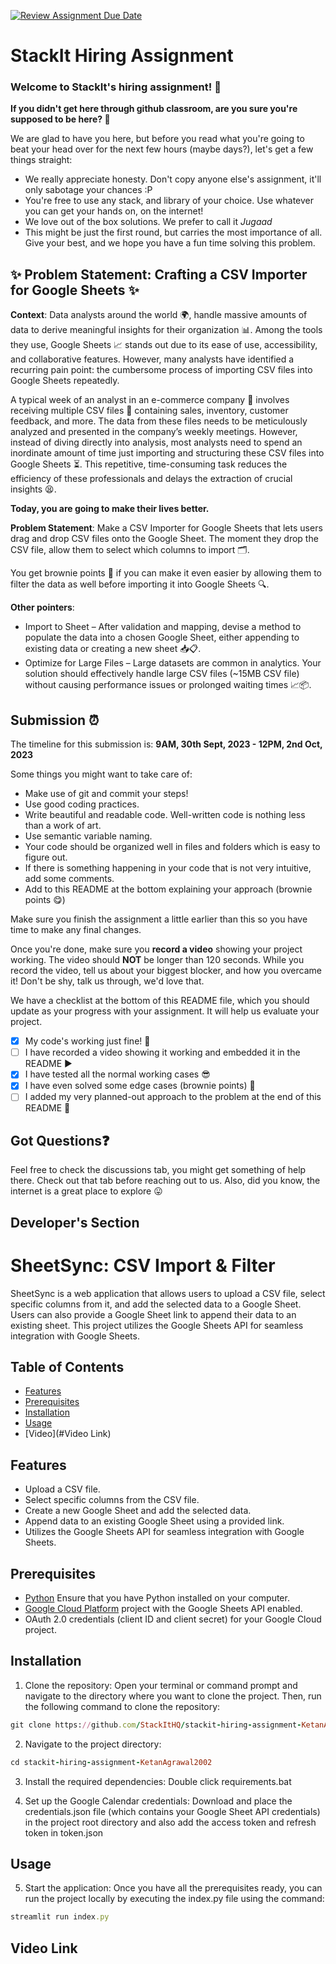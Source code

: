 [![Review Assignment Due Date](https://classroom.github.com/assets/deadline-readme-button-24ddc0f5d75046c5622901739e7c5dd533143b0c8e959d652212380cedb1ea36.svg)](https://classroom.github.com/a/_IojtdoU)
# StackIt Hiring Assignment

### Welcome to StackIt's hiring assignment! 🚀

**If you didn't get here through github classroom, are you sure you're supposed to be here? 🤨**


We are glad to have you here, but before you read what you're going to beat your head over for the next few hours (maybe days?), let's get a few things straight:
- We really appreciate honesty. Don't copy anyone else's assignment, it'll only sabotage your chances :P
- You're free to use any stack, and library of your choice. Use whatever you can get your hands on, on the internet!
- We love out of the box solutions. We prefer to call it *Jugaad* 
- This might be just the first round, but carries the most importance of all. Give your best, and we hope you have a fun time solving this problem.

## ✨ **Problem Statement: Crafting a CSV Importer for Google Sheets** ✨

**Context**:
Data analysts around the world 🌍, handle massive amounts of data to derive meaningful insights for their organization 📊. Among the tools they use, Google Sheets 📈 stands out due to its ease of use, accessibility, and collaborative features. However, many analysts have identified a recurring pain point: the cumbersome process of importing CSV files into Google Sheets repeatedly.

A typical week of an analyst in an e-commerce company 🛒 involves receiving multiple CSV files 📁 containing sales, inventory, customer feedback, and more. The data from these files needs to be meticulously analyzed and presented in the company’s weekly meetings. However, instead of diving directly into analysis, most analysts need to spend an inordinate amount of time just importing and structuring these CSV files into Google Sheets ⏳. This repetitive, time-consuming task reduces the efficiency of these professionals and delays the extraction of crucial insights 😫.

**Today, you are going to make their lives better.**

**Problem Statement**:
Make a CSV Importer for Google Sheets that lets users drag and drop CSV files onto the Google Sheet. The moment they drop the CSV file, allow them to select which columns to import 🗂️.

You get brownie points 🍪 if you can make it even easier by allowing them to filter the data as well before importing it into Google Sheets 🔍.

**Other pointers**:
- Import to Sheet – After validation and mapping, devise a method to populate the data into a chosen Google Sheet, either appending to existing data or creating a new sheet 📥📋.
- Optimize for Large Files – Large datasets are common in analytics. Your solution should effectively handle large CSV files (~15MB CSV file) without causing performance issues or prolonged waiting times 📈📦.

## Submission ⏰
The timeline for this submission is: **9AM, 30th Sept, 2023 - 12PM, 2nd Oct, 2023**

Some things you might want to take care of:
- Make use of git and commit your steps!
- Use good coding practices.
- Write beautiful and readable code. Well-written code is nothing less than a work of art.
- Use semantic variable naming.
- Your code should be organized well in files and folders which is easy to figure out.
- If there is something happening in your code that is not very intuitive, add some comments.
- Add to this README at the bottom explaining your approach (brownie points 😋)

Make sure you finish the assignment a little earlier than this so you have time to make any final changes.

Once you're done, make sure you **record a video** showing your project working. The video should **NOT** be longer than 120 seconds. While you record the video, tell us about your biggest blocker, and how you overcame it! Don't be shy, talk us through, we'd love that.

We have a checklist at the bottom of this README file, which you should update as your progress with your assignment. It will help us evaluate your project.

- [X] My code's working just fine! 🥳
- [ ] I have recorded a video showing it working and embedded it in the README ▶️
- [X] I have tested all the normal working cases 😎
- [X] I have even solved some edge cases (brownie points) 💪
- [ ] I added my very planned-out approach to the problem at the end of this README 📜

## Got Questions❓
Feel free to check the discussions tab, you might get something of help there. Check out that tab before reaching out to us. Also, did you know, the internet is a great place to explore 😛

## Developer's Section

# SheetSync: CSV Import & Filter
SheetSync is a web application that allows users to upload a CSV file, select specific columns from it, and add the selected data to a Google Sheet. Users can also provide a Google Sheet link to append their data to an existing sheet. This project utilizes the Google Sheets API for seamless integration with Google Sheets.

## Table of Contents

- [Features](#features)
- [Prerequisites](#prerequisites)
- [Installation](#installation)
- [Usage](#usage)
- [Video](#Video Link)


## Features

- Upload a CSV file.
- Select specific columns from the CSV file.
- Create a new Google Sheet and add the selected data.
- Append data to an existing Google Sheet using a provided link.
- Utilizes the Google Sheets API for seamless integration with Google Sheets.

## Prerequisites
- [Python](https://www.python.org/) Ensure that you have Python installed on your computer.
- [Google Cloud Platform](https://cloud.google.com/) project with the Google Sheets API enabled.
- OAuth 2.0 credentials (client ID and client secret) for your Google Cloud project.

## Installation

1. Clone the repository:
Open your terminal or command prompt and navigate to the directory where you want to clone the project. 
Then, run the following command to clone the repository:
  ```ruby
git clone https://github.com/StackItHQ/stackit-hiring-assignment-KetanAgrawal2002.git
```

2. Navigate to the project directory:
```ruby
cd stackit-hiring-assignment-KetanAgrawal2002
```

3. Install the required dependencies:
 Double click requirements.bat


4. Set up the Google Calendar credentials:
Download and place the credentials.json file (which contains your Google Sheet API credentials) in the project root directory and also add the access token and refresh token in token.json

## Usage
5. Start the application:
Once you have all the prerequisites ready, you can run the project locally by executing the index.py file using the command:
```ruby
streamlit run index.py
```


## Video Link





